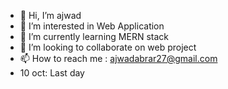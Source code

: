 - 👋 Hi, I’m ajwad
- 👀 I’m interested in Web Application
- 🌱 I’m currently learning MERN stack
- 💞️ I’m looking to collaborate on web project
- 📫 How to reach me : ajwadabrar27@gmail.com
- 10 oct: Last day
<!---
ajwad-shopup/ajwad-shopup is a ✨ special ✨ repository because its `README.md` (this file) appears on your GitHub profile.
You can click the Preview link to take a look at your changes.
--->
